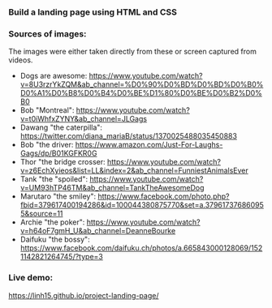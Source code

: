 ### Build a landing page using HTML and CSS


### Sources of images:
The images were either taken directly from these  or screen captured from videos.
- Dogs are awesome: https://www.youtube.com/watch?v=8U3rzrYkZQM&ab_channel=%D0%90%D0%BD%D0%BD%D0%B0%D0%A1%D0%B8%D0%B4%D0%BE%D1%80%D0%BE%D0%B2%D0%B0
- Bob "Montreal": https://www.youtube.com/watch?v=t0iWhfxZYNY&ab_channel=JLGags
- Dawang "the caterpilla": https://twitter.com/diana_mariaB/status/1370025488035450883
- Bob "the driver: https://www.amazon.com/Just-For-Laughs-Gags/dp/B01KGFKR0G
- Thor "the bridge crosser: https://www.youtube.com/watch?v=z6EchXyieos&list=LL&index=2&ab_channel=FunniestAnimalsEver
- Tank "the "spoiled": https://www.youtube.com/watch?v=UM93hTP46TM&ab_channel=TankTheAwesomeDog
- Marutaro "the smiley": https://www.facebook.com/photo.php?fbid=379617400194286&id=100044380875770&set=a.379617376860955&source=11
- Archie "the poker": https://www.youtube.com/watch?v=h64oF7gmH_U&ab_channel=DeanneBourke
- Daifuku "the bossy": https://www.facebook.com/daifuku.ch/photos/a.665843000128069/1521142821264745/?type=3


### Live demo:
https://linh15.github.io/project-landing-page/
